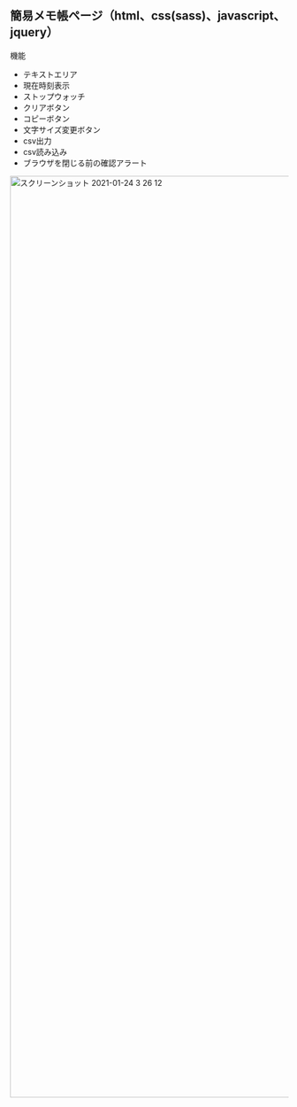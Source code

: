 ## 簡易メモ帳ページ（html、css(sass)、javascript、jquery）
機能
- テキストエリア
- 現在時刻表示
- ストップウォッチ
- クリアボタン
- コピーボタン
- 文字サイズ変更ボタン
- csv出力
- csv読み込み
- ブラウザを閉じる前の確認アラート
<img width="1665" alt="スクリーンショット 2021-01-24 3 26 12" src="https://user-images.githubusercontent.com/56339809/105610701-57b7d180-5df4-11eb-8a7e-e270b1d3418a.png">